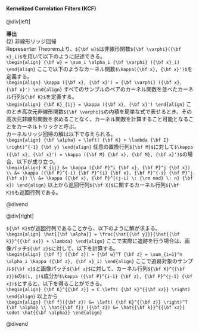 #### Kernelized Correlation Filters (KCF)

@div[left]

__導出__<br>
(2) 非線形リッジ回帰<br>
Representer Theoremより、`${\bf w}$`は非線形関数`${\bf \varphi}({\bf x}_i)$`を用いて以下のように記述できる。<br>
`\begin{align} {\bf w} = \sum_i \alpha_i {\bf \varphi} ({\bf x}_i) \end{align}`
ここで以下のようなカーネル関数`$\kappa({\bf x}, {\bf x}')$`を定義する。<br>
`\begin{align} \kappa ({\bf x}, {\bf x}') = {\bf \varphi} ({\bf x}, {\bf x}') \end{align}`
すべてのサンプルのペアのカーネル関数を並べたカーネル行列`${\bf K}$`を定義する。<br>
`\begin{align} {\bf K}_{ij} = \kappa ({\bf x}, {\bf x}') \end{align}`
このとき高次元非線形関数`${\bf \varphi}$`の内積を簡単な式で表せるとき、その高次元非線形関数を求めることなく、カーネル関数を計算すること可能となることをカーネルトリックと呼ぶ。<br>
カーネルリッジ回帰の解は以下で与えられる。<br>
`\begin{align} {\bf \alpha} = \left( {\bf K} + \lambda {\bf I} \right)^{-1} {\bf y} \end{align}`
任意の置換行列`${\bf M}$`に対して`$\kappa ({\bf x}, {\bf x}') = \kappa ({\bf M} {\bf x}, {\bf M}, {\bf x}')$`の場合、以下が成り立つ。<br>
`\begin{align} K_{ij} &= \kappa ({\bf P}^i {\bf x}, {\bf P}^j {\bf x}) \\ &= \kappa ({\bf P}^{-i} {\bf P}^{i} {\bf x}, {\bf P}^{-i} {\bf P}^j {\bf x}) \\ &= \kappa ({\bf x}, {\bf P}^{(j-i) \: {\rm mod} \: n} {\bf x}) \end{align}`
以上から巡回行列`${\bf X}$`に関するカーネル行列`${\bf K}$`も巡回行列である。<br>

@divend

@div[right]

`${\bf K}$`が巡回行列であることから、以下のように解が求まる。<br>
`\begin{align} \hat{{\bf \alpha}} = \frac{\hat{{\bf y}}}{\hat{{\bf k}}^{{\bf xx}} + \lambda} \end{align}`
ここで実際に追跡を行う場合は、画像パッチ`${\bf z}$`に対して、以下を計算する。<br>
`\begin{align} {\bf f} ({\bf z}) = {\bf w}^T {\bf z} = \sum_{i=1}^n \alpha_i \kappa ({\bf z}, {\bf x}_i) \end{align}`
ここで追跡対象のサンプル`${\bf x}$`と画像パッチ`${\bf z}$`に対して、カーネル行列`${\bf K}^{{\bf z}}$`の`$(i, j)$`成分が`$\kappa ({\bf P}^{i-1} {\bf z}, {\bf P}^{j-1} {\bf x})$`とすると、以下を得ることができる。<br>
`\begin{align} {\bf K}^{{\bf z}} = C \left( {\bf k}^{{\bf xz}} \right) \end{align}`
以上から<br>
`\begin{align} {\bf f}({\bf z}) &= \left( {\bf K}^{{\bf z}} \right)^T {\bf \alpha} \\ \hat{{\bf f}} ({\bf z}) &= \hat{{\bf k}}^{{\bf xz}} \odot \hat{{\bf \alpha}} \end{align}`

@divend